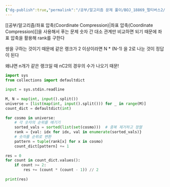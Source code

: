 ```yaml
---
{"dg-publish":true,"permalink":"/공부/알고리즘 문제 풀이/BOJ_18869_멀티버스2/","dgPassFrontmatter":true}
---
```


[[공부/알고리즘/좌표 압축(Coordinate Compression)\|좌표 압축(Coordinate Compression)]]을 사용해서 푸는 문제
숫자 간 대소 관계만 비교하면 되기 때문에
좌표 압축을 활용해 rank를 구한다

쌍을 구하는 것이기 때문에 같은 랭크가 2 이상이라면
N * (N-1) 을 2로 나눈 것이 정답이 된다

왜냐면 n개가 같은 랭크일 때
nC2의 경우의 수가 나오기 때문!

```python
import sys  
from collections import defaultdict  
  
input = sys.stdin.readline  
  
M, N = map(int, input().split())  
universe = [list(map(int, input().split())) for _ in range(M)]  
count_dict = defaultdict(int)  
  
for cosmo in universe:  
    # 각 숫자의 순위를 매기기  
    sorted_vals = sorted(list(set(cosmo)))  # 중복 제거하고 정렬  
    rank = {val: idx for idx, val in enumerate(sorted_vals)}  
    # 숫자를 순위로 변환  
    pattern = tuple(rank[x] for x in cosmo)  
    count_dict[pattern] += 1  
  
res = 0  
for count in count_dict.values():  
    if count >= 2:  
        res += (count * (count - 1)) // 2  
  
print(res)
```